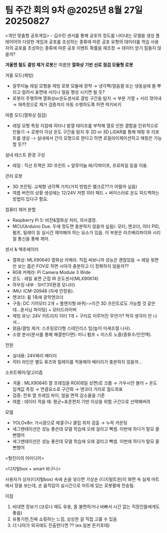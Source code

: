 # 팀 주간 회의 9차 @2025년 8월 27일 20250827

<개인 맞춤형 공포게임> - 김수민
센서를 통해 공포의 정도를 나타내는 모델을 생성
플레이어의 다양한 게임과 공포를 조성하는 종류에 따른 공포 유형의 데이터를 학습
사용자의 공포를 조성하는 종류에 따른 공포 이벤트 확률을 재조정
 → 데이터 얻기 힘들지 않을까? 

**겨울엔 철도 결빙 제거 로봇**은 여름엔 **열화상 기반 선로 점검 모듈형 로봇**

겨울 모드(제빙)

- 알루미늄 레일 모형을 제빙 로봇 모듈에 장착 → 냉각팩/얼음겔 또는 냉동실에 물 뿌리고 얼려서 표면에 서리나 얼음 형성 시키면 될 듯?
- 로봇이 주행하며 열화상or온도센서로 결빙 구간을 탐지 → 부분 가열 + 서리 깎아내 → 재측정으로 제거 검증까지 자동 수행하도록 하면 럭키비키

여름 모드(열화상 점검)

- 레일 모형 특정 지점에 히터나 발열 테이프를 부착해 열로 인한 결함을 인위적으로 만들기 → 로봇이 이상 온도 구간을 탐지 후 2D or 3D LiDAR를 통해 매핑 후 리포트를 생성 -> 실내에서 간이 모형으로 한다고 하면 로컬라이제이션하고 매핑은 가능할 듯??

실내 테스트 환경 구성

- 레일 : 직선 트랙은 3D 프린트 + 알루미늄 바/각파이프, 프로파일 등을 이용.

관리 로봇

- 3D 프린팅. 교체형 냉각팩 거치(거치 방법은 밸크로??가 어떨까 싶음)
- 여름 버전의 상황 생성에는 12/24V 저항 히터 패드 + 써미스터로 온도 피드백하는 방법이 있다구 함요.

컴퓨터 제어 분할

- Raspberry Pi 5: 비전&열화상 처리, 의사결정.
- MCU(Arduino Due. 두에 정도면 충분하지 않을까 싶음): 모터, 엔코더, 히터 PID, 펌프, 릴레이 등 실시간 제어해야 하는 요소가 있음. 이 부분은 라즈베리파이와 시리얼 통신을 통해 제어.

센서 & 액추에이터

- 열화상: MLX90640 열화상 카메라. 직접 써보니까 성능은 괜찮았음 → 레일 윗면만 보는 좁은 FOV로 하면 시야각 충분하고 더 정확하지 않을까??
- RGB 카메라: Pi Camera Module 3 Wide
- 온도 : 레일 표면 근접 IR 온도센서(MLX90614)
- 하우징 내부 : SHT31(환경 모니터)
- IMU: ICM-20948 (자세 안정용).
- 엔코더: 휠 1축에 광학엔코더
- 구동: DC 기어모터 2개 + 플랜지형 바퀴(->이건 3D 프린트로도 가능할 것 같은데…윤서님 파이팅) + 모터드라이버
- 제빙 유닛: 24V 카트리지 히터 1개 + 구리로 이루어진 무언가? 딱히 생각이 안 나서...
- 얽음/결빙 제거: 스프링로더형 스테인리스 팁(높이 미세조절 나사).
- 소량 분사(분사를 통해 해결한다면): 미니 펌프 + 미스트 노즐(증류수/안전액).

전원

- 실내용: 24V짜리 배터리
- 히터 라인은 별도 퓨즈와 릴레이를 적용해야 배터리가 충분하지 않을까…

소프트웨어/알고리즘

- 겨울 : MLX90640 열 프레임을 ROI(레일 상면)로 크롭 → 가우시안 블러 + 온도 임계값 측정 → 연결요소로 구간화 → 엔코더 거리로 월드좌표
- 검증: 전후 열 프레임 차이, 얼음 면적 감소율을 기준
- 여름 : 데이터 적을 때: 평균+표준편차 기반 이상을 위험 구간으로 선택해버려

모델

- YOLOv8n: 가시광으로 체결구나 클립 위치 검출 → 누락 카운팅
- 세그멘테이션은 성능 좋은데 모델 학습에 오래 걸리고 빡셈. 이번에 하다가 탈모 올 뻔했어
- 세그멘테이션은 성능 좋은데 모델 학습에 오래 걸리고 빡셈. 이번에 하다가 탈모 올 뻔했어

<형진이의 아이디어>

<디지털box + smart 바구니>

사용자가 상자(디지털box) 속에 손을 넣으면 가상손 (디지털트윈)이 화면 속 실제 마트에서 장을 보는데, 손 움직임이 실시간으로 마트에 있는 로봇팔에 전송됨.

이점

1. 비대면 장보기 (코로나 때도 유용, 몸 불편하거나 바빠서 시간 없는 직장인들에게도 좋음)
2. 유통기한,진짜 쇼핑하는 느낌, 싱싱한 걸 직접 고를 수 있음
3. 더 나아가 외국에도 진출한다면 ?? (ex.일본 돈키호테)